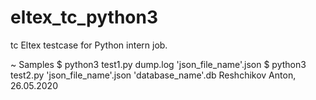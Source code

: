 # eltex_tc_python3
tc
Eltex testcase for Python intern job.

~ Samples
$ python3 test1.py dump.log 'json_file_name'.json
$ python3 test2.py 'json_file_name'.json 'database_name'.db
Reshchikov Anton, 26.05.2020
